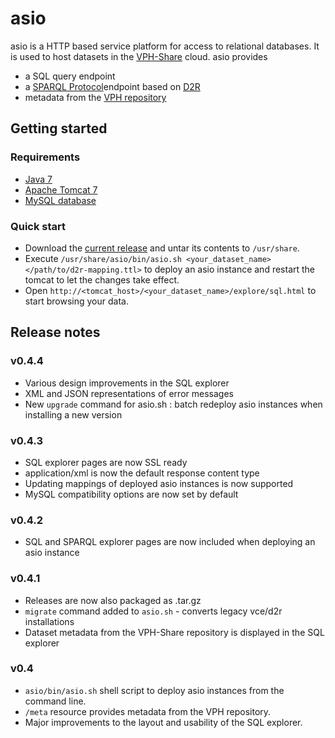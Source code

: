 # asio

asio is a HTTP based service platform for access to relational databases. It is used to host
datasets in the [VPH-Share](http://vph-share.eu/) cloud. asio provides

 * a SQL query endpoint
 * a [SPARQL Protocol](http://www.w3.org/TR/sparql11-protocol/)endpoint based on [D2R](http://d2rq.org/)
 * metadata from the [VPH repository](http://vphshare.atosresearch.eu/)

## Getting started

### Requirements

 * [Java 7](http://openjdk.java.net/projects/jdk7/)
 * [Apache Tomcat 7](http://tomcat.apache.org/)
 * [MySQL database](http://dev.mysql.com/)

### Quick start

 * Download the [current release](http://homepage.univie.ac.at/chris.borckholder/asio/latest) and
  untar its contents to `/usr/share`.
 * Execute `/usr/share/asio/bin/asio.sh <your_dataset_name> </path/to/d2r-mapping.ttl>` to deploy
  an asio instance and restart the tomcat to let the changes take effect.
 * Open `http://<tomcat_host>/<your_dataset_name>/explore/sql.html` to start browsing your data.

## Release notes

### v0.4.4

 * Various design improvements in the SQL explorer
 * XML and JSON representations of error messages
 * New `upgrade` command for asio.sh : batch redeploy asio instances when installing a new version

### v0.4.3

 * SQL explorer pages are now SSL ready
 * application/xml is now the default response content type
 * Updating mappings of deployed asio instances is now supported
 * MySQL compatibility options are now set by default

### v0.4.2

 * SQL and SPARQL explorer pages are now included when deploying an asio instance

### v0.4.1

 * Releases are now also packaged as .tar.gz
 * `migrate` command added to `asio.sh` - converts legacy vce/d2r installations
 * Dataset metadata from the VPH-Share repository is displayed in the SQL explorer

### v0.4

 * `asio/bin/asio.sh` shell script to deploy asio instances from the command line.
 * `/meta` resource provides metadata from the VPH repository.
 * Major improvements to the layout and usability of the SQL explorer.
